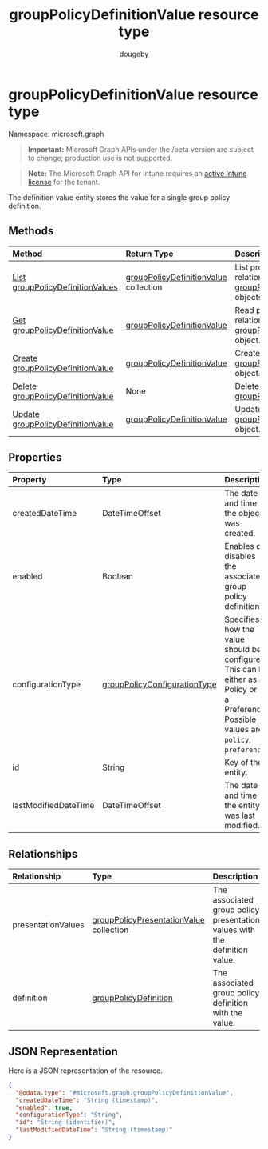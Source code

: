 ﻿---
title: "groupPolicyDefinitionValue resource type"
description: "The definition value entity stores the value for a single group policy definition."
author: "dougeby"
localization_priority: Normal
ms.prod: "intune"
doc_type: resourcePageType
---

# groupPolicyDefinitionValue resource type

Namespace: microsoft.graph

> **Important:** Microsoft Graph APIs under the /beta version are subject to change; production use is not supported.

> **Note:** The Microsoft Graph API for Intune requires an [active Intune license](https://go.microsoft.com/fwlink/?linkid=839381) for the tenant.

The definition value entity stores the value for a single group policy definition.

## Methods

| Method                                                                                              | Return Type                                                                                            | Description                                                                                                                                   |
| :-------------------------------------------------------------------------------------------------- | :----------------------------------------------------------------------------------------------------- | :-------------------------------------------------------------------------------------------------------------------------------------------- |
| [List groupPolicyDefinitionValues](../api/intune-grouppolicy-grouppolicydefinitionvalue-list.md)    | [groupPolicyDefinitionValue](../resources/intune-grouppolicy-grouppolicydefinitionvalue.md) collection | List properties and relationships of the [groupPolicyDefinitionValue](../resources/intune-grouppolicy-grouppolicydefinitionvalue.md) objects. |
| [Get groupPolicyDefinitionValue](../api/intune-grouppolicy-grouppolicydefinitionvalue-get.md)       | [groupPolicyDefinitionValue](../resources/intune-grouppolicy-grouppolicydefinitionvalue.md)            | Read properties and relationships of the [groupPolicyDefinitionValue](../resources/intune-grouppolicy-grouppolicydefinitionvalue.md) object.  |
| [Create groupPolicyDefinitionValue](../api/intune-grouppolicy-grouppolicydefinitionvalue-create.md) | [groupPolicyDefinitionValue](../resources/intune-grouppolicy-grouppolicydefinitionvalue.md)            | Create a new [groupPolicyDefinitionValue](../resources/intune-grouppolicy-grouppolicydefinitionvalue.md) object.                              |
| [Delete groupPolicyDefinitionValue](../api/intune-grouppolicy-grouppolicydefinitionvalue-delete.md) | None                                                                                                   | Deletes a [groupPolicyDefinitionValue](../resources/intune-grouppolicy-grouppolicydefinitionvalue.md).                                        |
| [Update groupPolicyDefinitionValue](../api/intune-grouppolicy-grouppolicydefinitionvalue-update.md) | [groupPolicyDefinitionValue](../resources/intune-grouppolicy-grouppolicydefinitionvalue.md)            | Update the properties of a [groupPolicyDefinitionValue](../resources/intune-grouppolicy-grouppolicydefinitionvalue.md) object.                |

## Properties

| Property             | Type                                                                                            | Description                                                                                                                                   |
| :------------------- | :---------------------------------------------------------------------------------------------- | :-------------------------------------------------------------------------------------------------------------------------------------------- |
| createdDateTime      | DateTimeOffset                                                                                  | The date and time the object was created.                                                                                                     |
| enabled              | Boolean                                                                                         | Enables or disables the associated group policy definition.                                                                                   |
| configurationType    | [groupPolicyConfigurationType](../resources/intune-grouppolicy-grouppolicyconfigurationtype.md) | Specifies how the value should be configured. This can be either as a Policy or as a Preference. Possible values are: `policy`, `preference`. |
| id                   | String                                                                                          | Key of the entity.                                                                                                                            |
| lastModifiedDateTime | DateTimeOffset                                                                                  | The date and time the entity was last modified.                                                                                               |

## Relationships

| Relationship       | Type                                                                                                       | Description                                                                |
| :----------------- | :--------------------------------------------------------------------------------------------------------- | :------------------------------------------------------------------------- |
| presentationValues | [groupPolicyPresentationValue](../resources/intune-grouppolicy-grouppolicypresentationvalue.md) collection | The associated group policy presentation values with the definition value. |
| definition         | [groupPolicyDefinition](../resources/intune-grouppolicy-grouppolicydefinition.md)                          | The associated group policy definition with the value.                     |

## JSON Representation

Here is a JSON representation of the resource.

<!-- {
  "blockType": "resource",
  "keyProperty": "id",
  "@odata.type": "microsoft.graph.groupPolicyDefinitionValue"
}
-->

```json
{
  "@odata.type": "#microsoft.graph.groupPolicyDefinitionValue",
  "createdDateTime": "String (timestamp)",
  "enabled": true,
  "configurationType": "String",
  "id": "String (identifier)",
  "lastModifiedDateTime": "String (timestamp)"
}
```
